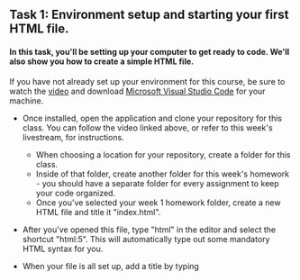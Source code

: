 ## Task 1: Environment setup and starting your first HTML file.

#### In this task, you'll be setting up your computer to get ready to code.  We'll also show you how to create a simple HTML file.

If you have not already set up your environment for this course, be sure to watch the [video](https://tinyurl.com/js-twilio-bitcamp-1) and download [Microsoft Visual Studio Code](https://code.visualstudio.com/Download) for your machine. 

- Once installed, open the application and clone your repository for this class. You can follow the video linked above, or refer to this week's livestream, for instructions.
  - When choosing a location for your repository, create a folder for this class.
  - Inside of that folder, create another folder for this week's homework - you should have a separate folder for every assignment to keep your code organized.  
  - Once you've selected your week 1 homework folder, create a new HTML file and title it "index.html".  

- After you've opened this file, type "html" in the editor and select the shortcut "html:5".  This will automatically type out some mandatory HTML syntax for you.

- When your file is all set up, add a title by typing <title>put your title here<title> within the <head> section and make sure within your <body> section thats it prints "Hello World!"

#### Open a pull request for your code

[This tutorial](https://tinyurl.com/js-twilio-bitcamp-2) will walk you through opening a pull request and merging your branch, but you can also follow the steps below or the ones described in this week's livestream.

Once you've completed this task, be sure create a new branch titled `[your GitHub username]-[week]-[task number]`.  For example my GitHub username is `danzelo1` so my branch name for week 1's first task (this assignment) would be `danzelo1-1-1`.

After you've created your branch, commit your code to this branch and open a pull request to merge with your main branch.  When creating this request, be sure to title it appropriately in accordance with your changes, and include any specific details in your comments.

As long as there are no conflicts with the base branch, you can now merge your pull request with your main branch. From here, click on "Issues" on the top left of your screen, below the name of your repository, and click on the week (so this week would be week 1). A new comment should have appeared for your next task. This is where you'll find the instructions for task 2.
